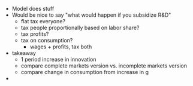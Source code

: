 * Model does stuff
* Would be nice to say "what would happen if you subsidize R&D"
	* flat tax everyone? 
	* tax people proportionally based on labor share?
	* tax profits?
	* tax on consumption? 
		* wages + profits, tax both 
* takeaway
	* 1 period increase in innovation
	* compare complete markets version vs. incomplete markets version 
	* compare change in consumption from increase in g
* 